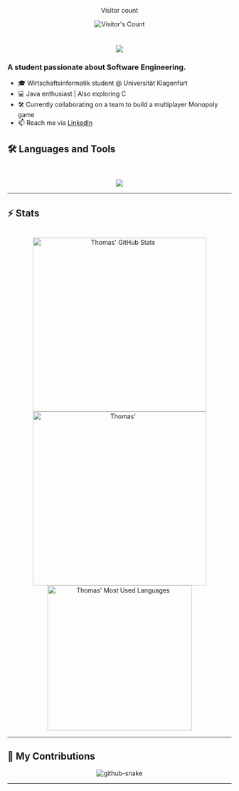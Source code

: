 <div align="center"> 
  <p>Visitor count</p>
  <img src="https://profile-counter.glitch.me/{hoffmann2109}/count.svg" alt="Visitor's Count" />
</div>

<h1 align="center">
    <img src="https://readme-typing-svg.herokuapp.com/?font=Inter&size=48&center=true&vCenter=true&width=500&height=70&color=4493F8&duration=4000&lines=Hi+There!+👋;+II'm+Thomas+Hoffmann!;" />
</h1>

### A student passionate about Software Engineering.
- 🎓 Wirtschaftsinformatik student @ Universität Klagenfurt  
- 💻 Java enthusiast | Also exploring C  
- 🛠️ Currently collaborating on a team to build a multiplayer Monopoly game  
- 📫 Reach me via [LinkedIn](https://www.linkedin.com/in/hoffmann-thomas/)

## 🛠️ Languages and Tools

<br>

<p align="center">
  <img src="https://skillicons.dev/icons?i=java,spring,c,python,kotlin,postgres,html,css,js,git" />
</p>

<hr>

## ⚡️ Stats

<br>

<div align=center>
  <img width=390 src="https://github-readme-stats.vercel.app/api?username=hoffmann2109&theme=transparent&count_private=true&show_icons=true&rank_icon=github&locale=en" alt="Thomas' GitHub Stats" />
  <img width=390 src="https://github-readme-streak-stats.herokuapp.com/?user=hoffmann2109&theme=transparent&count_private=true&border_radius=10&locale=en" alt="Thomas'" />
  <img width=325 src="https://github-readme-stats.vercel.app/api/top-langs?username=hoffmann2109&theme=transparent&layout=donut&hide=css&langs_count=8&border_radius=10&show_icons=true&locale=en" alt="Thomas' Most Used Languages" />
</div>

<hr>

## 🐍 My Contributions

<div align="center">
  <picture>
    <source media="(prefers-color-scheme: dark)" srcset="https://raw.githubusercontent.com/{hoffmann2109}/{hoffmann2109}/output/github-contribution-grid-snake-dark.svg" />
    <source media="(prefers-color-scheme: light)" srcset="https://raw.githubusercontent.com/{hoffmann2109}/{hoffmann2109}/output/github-contribution-grid-snake.svg" />
    <img alt="github-snake" src="https://raw.githubusercontent.com/{hoffmann2109}/{hoffmann2109}/output/github-contribution-grid-snake.svg" />
  </picture>
</div>

<hr>

<!--
**hoffmann2109/hoffmann2109** is a ✨ _special_ ✨ repository because its `README.md` (this file) appears on your GitHub profile.

Here are some ideas to get you started:

- 🔭 I’m currently working on ...
- 🌱 I’m currently learning ...
- 👯 I’m looking to collaborate on ...
- 🤔 I’m looking for help with ...
- 💬 Ask me about ...
- 📫 How to reach me: ...
- 😄 Pronouns: ...
- ⚡ Fun fact: ...
-->
